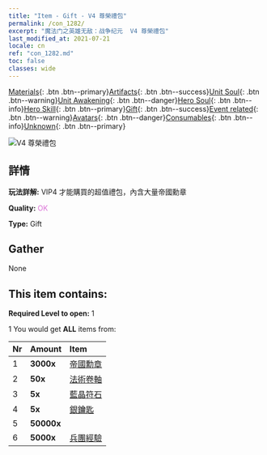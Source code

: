```yaml
---
title: "Item - Gift - V4 尊榮禮包"
permalink: /con_1282/
excerpt: "魔法门之英雄无敌：战争纪元  V4 尊榮禮包"
last_modified_at: 2021-07-21
locale: cn
ref: "con_1282.md"
toc: false
classes: wide
---
```

 [Materials](/ItemsCN/){: .btn .btn--primary}[Artifacts](/ItemsCN/Artifacts/){: .btn .btn--success}[Unit Soul](/ItemsCN/UnitSoul/){: .btn .btn--warning}[Unit Awakening](/ItemsCN/UnitAwakening/){: .btn .btn--danger}[Hero Soul](/ItemsCN/HeroSoul/){: .btn .btn--info}[Hero Skill](/ItemsCN/HeroSkill/){: .btn .btn--primary}[Gift](/ItemsCN/Gift/){: .btn .btn--success}[Event related](/ItemsCN/Events/){: .btn .btn--warning}[Avatars](/ItemsCN/Avatars/){: .btn .btn--danger}[Consumables](/ItemsCN/Consumables/){: .btn .btn--info}[Unknown](/ItemsCN/Unknown/){: .btn .btn--primary}

 ![V4 尊榮禮包](/images/t/i_905004.png)

## 詳情
 **玩法詳解:** VIP4 才能購買的超值禮包，內含大量帝國勳章

 **Quality:** <span style="color: #DA70D6">OK</span>

 **Type:** Gift

## Gather

  None

## This item contains:

 **Required Level to open:** 1

 1 You would get **ALL** items  from:

  | Nr | Amount |     Item    |
  |:---|:-------|:------------|
  | 1 |  **3000x** | [帝國勳章](/cn/Items/con_904/) |  | 
  | 2 |  **50x** | [法術卷軸](/cn/Items/con_694/) |  | 
  | 3 |  **5x** | [藍晶符石](/cn/Items/con_716/) |  | 
  | 4 |  **5x** | [銀鑰匙](/cn/Items/con_693/) |  | 
  | 5 |  **50000x** | <i class="fas fa-coins"/> |  | 
  | 6 |  **5000x** | [兵團經驗](/cn/Items/con_902/) |  | 
